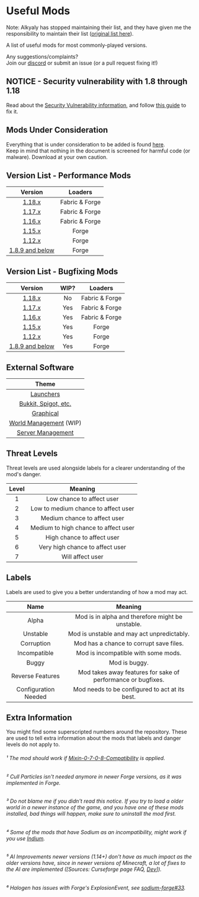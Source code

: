 # Useful Mods
Note: Alkyaly has stopped maintaining their list, and they have given me the responsibility to maintain their list ([original list here](https://gist.github.com/alkyaly/02830c560d15256855bc529e1e232e88)).

A list of useful mods for most commonly-played versions.<br>

Any suggestions/complaints?<br>
Join our [discord](https://discord.gg/8nzHYhVUQS) or submit an issue (or a pull request fixing it!)

## NOTICE - Security vulnerability with 1.8 through 1.18
Read about the [Security Vulnerability information](https://www.minecraft.net/en-us/article/important-message--security-vulnerability-java-edition), and follow [this guide](https://www.creeperhost.net/wiki/books/minecraft-java-edition/page/mitigating-cve-2021-44228-in-minecraft) to fix it.

## Mods Under Consideration
Everything that is under consideration to be added is found [here](https://docs.google.com/document/d/127YtDboB7mQIH3SK8jd4d3_I7ur0LPHT46l9I1zRrwA/edit?usp=sharing).<br>
Keep in mind that nothing in the document is screened for harmful code (or malware). Download at your own caution.

## Version List - Performance Mods
| Version | Loaders |
| :-: | :---: |
| [1.18.x](Performance/Performance118.md) | Fabric & Forge |
| [1.17.x](Performance/Performance117.md) | Fabric & Forge |
| [1.16.x](Performance/Performance116.md) | Fabric & Forge |
| [1.15.x](Performance/Performance115.md) | Forge |
| [1.12.x](Performance/Performance112.md) | Forge |
| [1.8.9 and below](Performance/PerformanceOld.md) | Forge |

## Version List - Bugfixing Mods
| Version | WIP? | Loaders |
| :-----: | :--: | :-----: |
| [1.18.x](BugFixes/BugFixes118.md) | No | Fabric & Forge |
| [1.17.x](BugFixes/BugFixes117.md) | Yes | Fabric & Forge |
| [1.16.x](BugFixes/BugFixes116.md) | Yes | Fabric & Forge |
| [1.15.x](BugFixes/BugFixes115.md) | Yes | Forge |
| [1.12.x](BugFixes/BugFixes112.md) | Yes | Forge |
| [1.8.9 and below](BugFixes/BugFixesOld.md) | Yes | Forge |

## External Software
| Theme |
| :---: |
| [Launchers](Software/SoftwareLaunchers.md) |
| [Bukkit, Spigot, etc.](Software/SoftwareBukkitSpigotETC.md) |
| [Graphical](Software/SoftwareGraphical.md) |
| [World Management](Software/SoftwareWorldManagement.md) (WIP) |
| [Server Management](Software/SoftwareServerManagement.md) |

## Threat Levels
Threat levels are used alongside labels for a clearer understanding of the mod's danger.

| Level | Meaning |
| :---: | :-----: |
| 1 | Low chance to affect user |
| 2 | Low to medium chance to affect user |
| 3 | Medium chance to affect user |
| 4 | Medium to high chance to affect user |
| 5 | High chance to affect user |
| 6 | Very high chance to affect user |
| 7 | Will affect user |

## Labels
Labels are used to give you a better understanding of how a mod may act.

| Name | Meaning |
| :--: | :-----: |
| Alpha | Mod is in alpha and therefore might be unstable. |
| Unstable | Mod is unstable and may act unpredictably. |
| Corruption | Mod has a chance to corrupt save files. |
| Incompatible | Mod is incompatible with some mods. |
| Buggy | Mod is buggy. |
| Reverse Features | Mod takes away features for sake of performance or bugfixes. |
| Configuration Needed | Mod needs to be configured to act at its best. |

## Extra Information
You might find some superscripted numbers around the repository. These are used to tell extra information about the mods that labels and danger levels do not apply to.
&nbsp;

###### ¹ The mod should work if [Mixin-0-7-0-8-Compatibility](https://www.curseforge.com/minecraft/mc-mods/mixin-0-7-0-8-compatibility) is applied. 
###### ² Cull Particles isn't needed anymore in newer Forge versions, as it was implemented in Forge.
###### ³ Do not blame me if you didn't read this notice. *If you try to load a older world in a newer instance of the game, and you have one of these mods installed, bad things will happen*, make sure to uninstall the mod first.
###### ⁴ Some of the mods that have Sodium as an incompatibility, might work if you use [Indium](https://modrinth.com/mod/indium).
###### ⁵ AI Improvements newer versions (1.14+) don't have as much impact as the older versions have, since in newer versions of Minecraft, a lot of fixes to the AI are implemented ([Sources: Curseforge page FAQ, [Dev](https://media.discordapp.net/attachments/254806806516203520/831525756143534150/unknown.png)]).
###### ⁶ Halogen has issues with Forge's ExplosionEvent, see [sodium-forge#33](https://github.com/spoorn/sodium-forge/issues/33).
